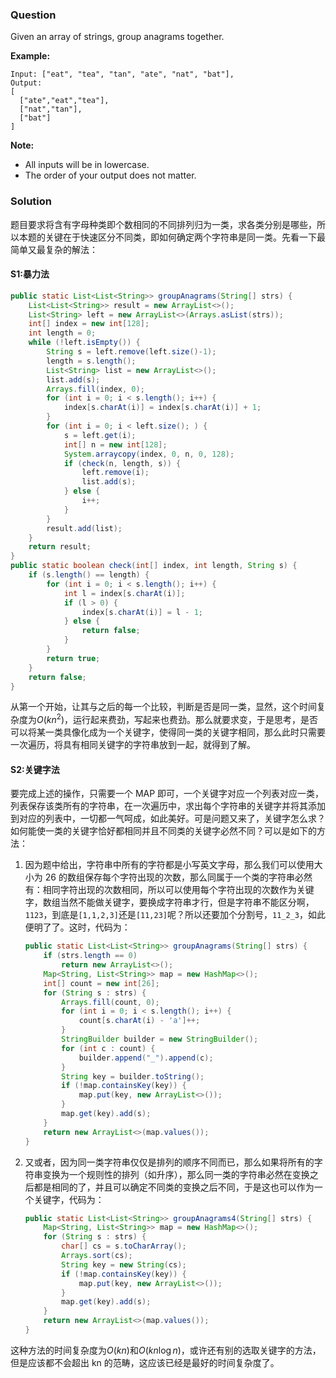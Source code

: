 ### Question

Given an array of strings, group anagrams together.

**Example:**

```
Input: ["eat", "tea", "tan", "ate", "nat", "bat"],
Output:
[
  ["ate","eat","tea"],
  ["nat","tan"],
  ["bat"]
]
```

**Note:**

-   All inputs will be in lowercase.
-   The order of your output does not matter.

### Solution

题目要求将含有字母种类即个数相同的不同排列归为一类，求各类分别是哪些，所以本题的关键在于快速区分不同类，即如何确定两个字符串是同一类。先看一下最简单又最复杂的解法：

#### S1:暴力法

```java
public static List<List<String>> groupAnagrams(String[] strs) {
    List<List<String>> result = new ArrayList<>();
    List<String> left = new ArrayList<>(Arrays.asList(strs));
    int[] index = new int[128];
    int length = 0;
    while (!left.isEmpty()) {
        String s = left.remove(left.size()-1);
        length = s.length();
        List<String> list = new ArrayList<>();
        list.add(s);
        Arrays.fill(index, 0);
        for (int i = 0; i < s.length(); i++) {
            index[s.charAt(i)] = index[s.charAt(i)] + 1;
        }
        for (int i = 0; i < left.size(); ) {
            s = left.get(i);
            int[] n = new int[128];
            System.arraycopy(index, 0, n, 0, 128);
            if (check(n, length, s)) {
                left.remove(i);
                list.add(s);
            } else {
                i++;
            }
        }
        result.add(list);
    }
    return result;
}
public static boolean check(int[] index, int length, String s) {
    if (s.length() == length) {
        for (int i = 0; i < s.length(); i++) {
            int l = index[s.charAt(i)];
            if (l > 0) {
                index[s.charAt(i)] = l - 1;
            } else {
                return false;
            }
        }
        return true;
    }
    return false;
}
```

从第一个开始，让其与之后的每一个比较，判断是否是同一类，显然，这个时间复杂度为$O(kn^2)$，运行起来费劲，写起来也费劲。那么就要求变，于是思考，是否可以将某一类具像化成为一个关键字，使得同一类的关键字相同，那么此时只需要一次遍历，将具有相同关键字的字符串放到一起，就得到了解。

#### S2:关键字法

要完成上述的操作，只需要一个 MAP 即可，一个关键字对应一个列表对应一类，列表保存该类所有的字符串，在一次遍历中，求出每个字符串的关键字并将其添加到对应的列表中，一切都一气呵成，如此美好。可是问题又来了，关键字怎么求？如何能使一类的关键字恰好都相同并且不同类的关键字必然不同？可以是如下的方法：

1.  因为题中给出，字符串中所有的字符都是小写英文字母，那么我们可以使用大小为 26 的数组保存每个字符出现的次数，那么同属于一个类的字符串必然有：相同字符出现的次数相同，所以可以使用每个字符出现的次数作为关键字，数组当然不能做关键字，要换成字符串才行，但是字符串不能区分啊，`1123`，到底是`[1,1,2,3]`还是`[11,23]`呢？所以还要加个分割号，`11_2_3`，如此便明了了。这时，代码为：

    ```java
    public static List<List<String>> groupAnagrams(String[] strs) {
        if (strs.length == 0)
            return new ArrayList<>();
        Map<String, List<String>> map = new HashMap<>();
        int[] count = new int[26];
        for (String s : strs) {
            Arrays.fill(count, 0);
            for (int i = 0; i < s.length(); i++) {
                count[s.charAt(i) - 'a']++;
            }
            StringBuilder builder = new StringBuilder();
            for (int c : count) {
                builder.append("_").append(c);
            }
            String key = builder.toString();
            if (!map.containsKey(key)) {
                map.put(key, new ArrayList<>());
            }
            map.get(key).add(s);
        }
        return new ArrayList<>(map.values());
    }
    ```

2.  又或者，因为同一类字符串仅仅是排列的顺序不同而已，那么如果将所有的字符串变换为一个规则性的排列（如升序），那么同一类的字符串必然在变换之后都是相同的了，并且可以确定不同类的变换之后不同，于是这也可以作为一个关键字，代码为：

    ```java
    public static List<List<String>> groupAnagrams4(String[] strs) {
        Map<String, List<String>> map = new HashMap<>();
        for (String s : strs) {
            char[] cs = s.toCharArray();
            Arrays.sort(cs);
            String key = new String(cs);
            if (!map.containsKey(key)) {
                map.put(key, new ArrayList<>());
            }
            map.get(key).add(s);
        }
        return new ArrayList<>(map.values());
    }
    ```

这种方法的时间复杂度为$O(kn)$和$O(kn\log n)$，或许还有别的选取关键字的方法，但是应该都不会超出 kn 的范畴，这应该已经是最好的时间复杂度了。